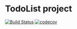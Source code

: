# TodoList project

[![Build Status](https://app.travis-ci.com/AndreyPolegaev/job4j_todo.svg?branch=master)](https://app.travis-ci.com/AndreyPolegaev/job4j_todo)
[![codecov](https://codecov.io/gh/AndreyPolegaev/job4j_todo/branch/master/graph/badge.svg?token=1PC3WBRROX)](https://codecov.io/gh/AndreyPolegaev/job4j_todo)

